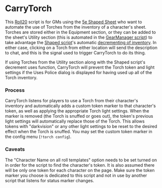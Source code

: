 # CarryTorch

This [Roll20](http://roll20.net/) script is for GMs using the [5e Shaped Sheet](http://github.com/mlenser/roll20-character-sheets/tree/master/5eShaped) who want to automate the use of Torches from the inventory of a character's sheet. Torches are stored either in the Equipment section, or they can be added to the sheet's Utility section (this is automated in the [GearManager script](https://github.com/blawson69/GearManager)) to take advantage the [Shaped script](https://github.com/mlenser/roll20-api-scripts/tree/master/5eShapedScript)'s automatic [decrementing of inventory](https://bitbucket.org/mlenser/5eshapedscript/wiki/Home#markdown-header-decrement-uses). In either case, clicking on a Torch from either location will send the description to chat, and this is the signal used to trigger CarryTorch to do its thing.

If using Torches from the Utility section along with the Shaped script's decrement uses function, CarryTorch will prevent the Torch token and light settings if the Uses Police dialog is displayed for having used up all of the Torch inventory.

### Process
CarryTorch listens for players to use a Torch from their character's inventory and automatically adds a custom token marker to that character's token, as well as applying the appropriate Torch light settings. When the marker is removed (the Torch is snuffed or goes out), the token's previous light settings will automatically replace those of the Torch. This allows tokens with "darkvision" or any other light settings to be reset to the desired effect when the Torch is snuffed. You may set the custom token marker in the config menu (`!torch config`).

### Caveats
The "Character Name on all roll templates" option needs to be set turned on in order for the script to find the character's token. It is also assumed there will be only one token for each character on the page. Make sure the token marker you choose is dedicated to this script and not in use by another script that listens for status marker changes.

